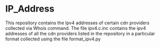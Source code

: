 # IP_Address
This repository contains the Ipv4 addresses of certain cdn providers collected via Whois command.
The file ipv4.c.inc contains the ipv4 addresses of all the cdn providers listed in the repository in a particular format collected using the file format_ipv4.py
